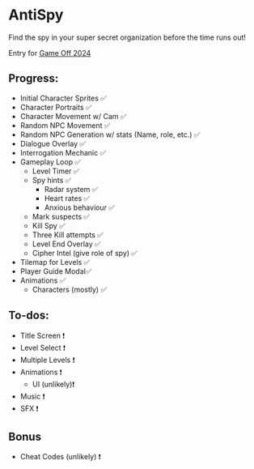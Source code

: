 # AntiSpy
Find the spy in your super secret organization before the time runs out!

Entry for [Game Off 2024](https://itch.io/jam/game-off-2024)

## Progress:
- Initial Character Sprites ✅
- Character Portraits ✅
- Character Movement w/ Cam ✅
- Random NPC Movement ✅
- Random NPC Generation w/ stats (Name, role, etc.) ✅
- Dialogue Overlay ✅
- Interrogation Mechanic ✅
- Gameplay Loop ✅
    - Level Timer ✅
    - Spy hints ✅
        - Radar system ✅
        - Heart rates ✅
        - Anxious behaviour ✅
    - Mark suspects ✅
    - Kill Spy ✅
    - Three Kill attempts ✅
    - Level End Overlay ✅
    - Cipher Intel (give role of spy) ✅
- Tilemap for Levels ✅
- Player Guide Modal✅
- Animations ✅
    - Characters (mostly) ✅

## To-dos:
- Title Screen ❗
- Level Select ❗
- Multiple Levels ❗
- Animations ❗
    - UI (unlikely)❗
- Music ❗
- SFX ❗

## Bonus 
- Cheat Codes (unlikely) ❗ 